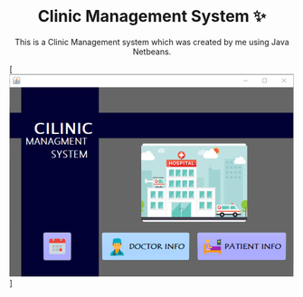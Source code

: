 <!-- PROJECT LOGO -->
<br />
<p align="center">
  <h1 align="center">Clinic Management System ✨</h1>

  <p align="center">
    This is a Clinic Management system which was created by me using Java Netbeans.
    
  </p>
</p>

[![Site preview](interfaces/welcome.png)]
